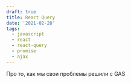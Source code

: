 ```yaml
---
draft: true
title: React Query
date: '2021-02-28'
tags:
  - javascript
  - react
  - react-query
  - promise
  - ajax
---
```


Про то, как мы свои проблемы решили с GAS